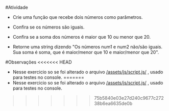 #Atividade

 - Crie uma função que recebe dois números como parâmetros.
 
 
 - Confira se os números são iguais.
 
 
 - Confira se a soma dos números é maior que 10 ou menor que 20.


 - Retorne uma string dizendo "Os números num1 e num2 não/são iguais. Sua soma é soma, que é maior/menor que 10 e maior/menor que 20".

#Observações
<<<<<<< HEAD
 - Nesse exercicio so se foi alterado o arquivo [/assets/js/script.js/](https://github.com/samuelESP/Aprendendo-JS/blob/master/Operadores/assets/js/script.js) , usado para testes no console.
=======
 - Nesse exercicio so se foi alterado o arquivo [/assets/js/script.js/](https://github.com/samuelESP/Aprendendo-JS/blob/master/Operadores/assets/js/script.js) , usado para testes no console.
>>>>>>> 75b5840e03e27d240c9677c27238b6ea6635de0b
